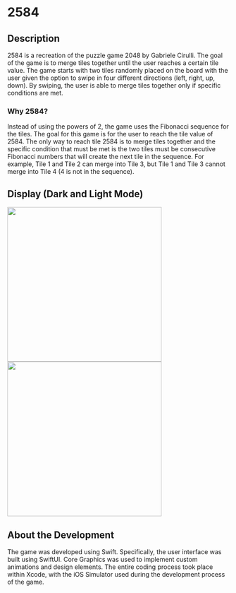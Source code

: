 # 2584

## Description

2584 is a recreation of the puzzle game 2048 by Gabriele Cirulli. The goal of the game is to merge tiles together until the user reaches a certain tile value. The game starts with two tiles randomly placed on the board with the user given the option to swipe in four different directions (left, right, up, down). By swiping, the user is able to merge tiles together only if specific conditions are met.

### Why 2584?

Instead of using the powers of 2, the game uses the Fibonacci sequence for the tiles. The goal for this game is for the user to reach the tile value of 2584. The only way to reach tile 2584 is to merge tiles together and the specific condition that must be met is the two tiles must be consecutive Fibonacci numbers that will create the next tile in the sequence. For example, Tile 1 and Tile 2 can merge into Tile 3, but Tile 1 and Tile 3 cannot merge into Tile 4 (4 is not in the sequence).

## Display (Dark and Light Mode)

<p float = "left">
  <img src="https://user-images.githubusercontent.com/89208624/256322736-cf51ed7b-655f-482f-959a-8b8792a13122.png" width= "350">
  <img src="https://user-images.githubusercontent.com/89208624/256322744-078a6de5-5b1f-43c2-a1c3-45b0f3dc28f0.png" width= "350">
</p>

## About the Development

The game was developed using Swift. Specifically, the user interface was built using SwiftUI. Core Graphics was used to implement custom animations and design elements. The entire coding process took place within Xcode, with the iOS Simulator used during the development process of the game.


